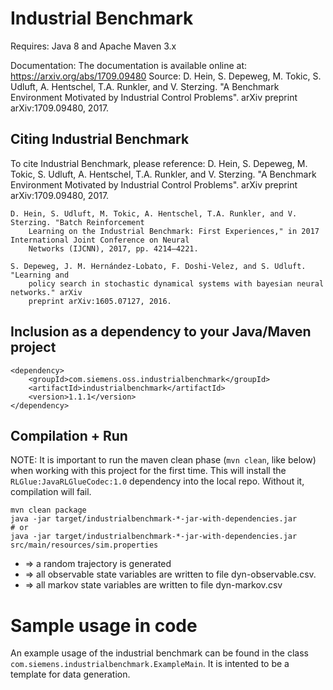 # Industrial Benchmark

Requires: Java 8 and Apache Maven 3.x

Documentation: The documentation is available online at: https://arxiv.org/abs/1709.09480
	Source: D. Hein, S. Depeweg, M. Tokic, S. Udluft, A. Hentschel, T.A. Runkler, and V. Sterzing. 
	"A Benchmark Environment Motivated by Industrial Control Problems". arXiv preprint arXiv:1709.09480, 2017. 

## Citing Industrial Benchmark

To cite Industrial Benchmark, please reference:
	D. Hein, S. Depeweg, M. Tokic, S. Udluft, A. Hentschel, T.A. Runkler, and V. Sterzing. "A Benchmark Environment 
		Motivated by Industrial Control Problems". arXiv preprint arXiv:1709.09480, 2017. 

	D. Hein, S. Udluft, M. Tokic, A. Hentschel, T.A. Runkler, and V. Sterzing. "Batch Reinforcement 
		Learning on the Industrial Benchmark: First Experiences," in 2017 International Joint Conference on Neural
		Networks (IJCNN), 2017, pp. 4214–4221.

	S. Depeweg, J. M. Hernández-Lobato, F. Doshi-Velez, and S. Udluft. "Learning and
		policy search in stochastic dynamical systems with bayesian neural networks." arXiv
		preprint arXiv:1605.07127, 2016.

## Inclusion as a dependency to your Java/Maven project

	<dependency>
		<groupId>com.siemens.oss.industrialbenchmark</groupId>
		<artifactId>industrialbenchmark</artifactId>
		<version>1.1.1</version>
	</dependency>


## Compilation + Run

NOTE: It is important to run the maven clean phase (`mvn clean`, like below)
when working with this project for the first time.
This will install the `RLGlue:JavaRLGlueCodec:1.0` dependency into the local repo.
Without it, compilation will fail.

	mvn clean package
	java -jar target/industrialbenchmark-*-jar-with-dependencies.jar
	# or
	java -jar target/industrialbenchmark-*-jar-with-dependencies.jar src/main/resources/sim.properties

* => a random trajectory is generated
* => all observable state variables are written to file dyn-observable.csv.
* => all markov state variables are written to file dyn-markov.csv

# Sample usage in code

An example usage of the industrial benchmark can be found in the class `com.siemens.industrialbenchmark.ExampleMain`.
It is intented to be a template for data generation.


